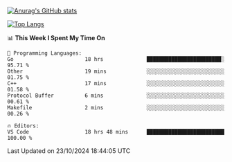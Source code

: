 [![Anurag's GitHub stats](https://github-readme-stats.vercel.app/api?username=wugouzi&count_private=true)](https://github.com/anuraghazra/github-readme-stats)

[![Top Langs](https://github-readme-stats.vercel.app/api/top-langs/?username=wugouzi&layout=compact&count_private=true&hide=html)](https://github.com/anuraghazra/github-readme-stats)

<!--START_SECTION:waka-->
📊 **This Week I Spent My Time On** 

```text
💬 Programming Languages: 
Go                       18 hrs              ████████████████████████░   95.71 % 
Other                    19 mins             ░░░░░░░░░░░░░░░░░░░░░░░░░   01.75 % 
C++                      17 mins             ░░░░░░░░░░░░░░░░░░░░░░░░░   01.58 % 
Protocol Buffer          6 mins              ░░░░░░░░░░░░░░░░░░░░░░░░░   00.61 % 
Makefile                 2 mins              ░░░░░░░░░░░░░░░░░░░░░░░░░   00.26 % 

🔥 Editors: 
VS Code                  18 hrs 48 mins      █████████████████████████   100.00 % 
```


 Last Updated on 23/10/2024 18:44:05 UTC
<!--END_SECTION:waka-->

<!--
**wugouzi/wugouzi** is a ✨ _special_ ✨ repository because its `README.md` (this file) appears on your GitHub profile.

Here are some ideas to get you started:

- 🔭 I’m currently working on ...
- 🌱 I’m currently learning ...
- 👯 I’m looking to collaborate on ...
- 🤔 I’m looking for help with ...
- 💬 Ask me about ...
- 📫 How to reach me: ...
- 😄 Pronouns: ...
- ⚡ Fun fact: ...
-->
